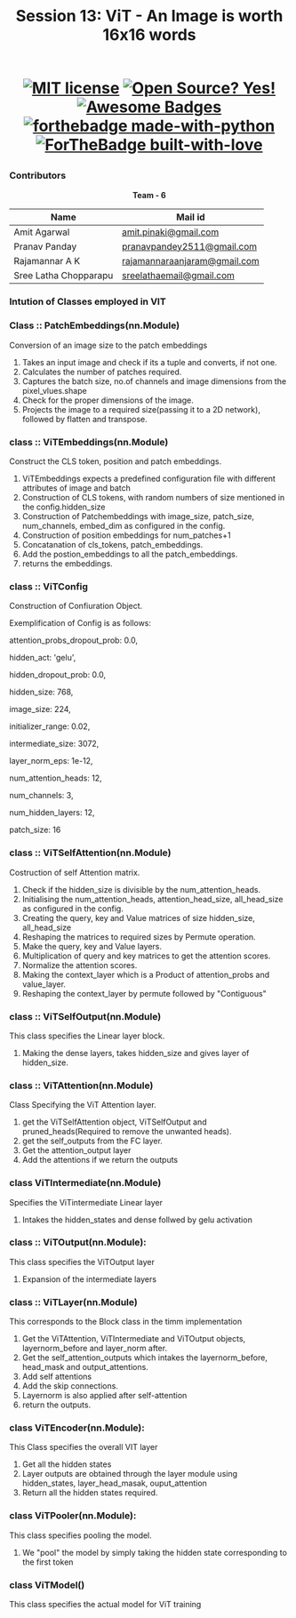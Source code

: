 <br/>
<h1 align="center">Session 13: ViT - An Image is worth 16x16 words
<br/>
<!-- toc -->
    <br>
    
[![MIT license](https://img.shields.io/badge/License-MIT-blue.svg)](https://lbesson.mit-license.org/)
[![Open Source? Yes!](https://badgen.net/badge/Open%20Source%20%3F/Yes%21/blue?icon=github)](https://github.com/RajamannarAanjaram/badges/)
[![Awesome Badges](https://img.shields.io/badge/badges-awesome-green.svg)](https://github.com/RajamannarAanjaram/badges)
    <br>
[![forthebadge made-with-python](http://ForTheBadge.com/images/badges/made-with-python.svg)](https://www.python.org/)
[![ForTheBadge built-with-love](http://ForTheBadge.com/images/badges/built-with-love.svg)](https://GitHub.com/RajamannarAanjaram/)

### Contributors

<p align="center"> <b>Team - 6</b> <p>
    
| <centre>Name</centre> | <centre>Mail id</centre> | 
| ------------ | ------------- |
| <centre>Amit Agarwal</centre>         | <centre>amit.pinaki@gmail.com</centre>    |
| <centre>Pranav Panday</centre>         | <centre>pranavpandey2511@gmail.com</centre>    |
| <centre>Rajamannar A K</centre>         | <centre>rajamannaraanjaram@gmail.com</centre>    |
| <centre>Sree Latha Chopparapu</centre>         | <centre>sreelathaemail@gmail.com</centre>    |\\

<!-- toc -->

### Intution of Classes employed in VIT

### Class :: PatchEmbeddings(nn.Module)
Conversion of an image size to the patch embeddings
1. Takes an input image and check if its a tuple and converts, if not one. 
2. Calculates the number of patches required.
3. Captures the batch size, no.of channels and image dimensions from the pixel_vlues.shape 
4. Check for the proper dimensions of the image.
5. Projects the image to a required size(passing it to a 2D network), followed by flatten and transpose.

### class :: ViTEmbeddings(nn.Module)
Construct the CLS token, position and patch embeddings.
1. ViTEmbeddings expects a predefined configuration file with different attributes of image and batch
2. Construction of CLS tokens, with random numbers of size mentioned in the config.hidden_size
3. Construction of Patchembeddings with image_size, patch_size, num_channels, embed_dim as configured in the config.
4. Construction of position embeddings for num_patches+1
5. Concatanation of cls_tokens, patch_embeddings.
6. Add the postion_embeddings to all the patch_embeddings.
7. returns the embeddings.

### class :: ViTConfig
Construction of Confiuration Object.

Exemplification of Config is as follows:


attention_probs_dropout_prob: 0.0,
 
 hidden_act: 'gelu',

 hidden_dropout_prob: 0.0,

 hidden_size: 768,

 image_size: 224,

 initializer_range: 0.02,

 intermediate_size: 3072,

 layer_norm_eps: 1e-12,

 num_attention_heads: 12,

 num_channels: 3,

 num_hidden_layers: 12,

 patch_size: 16

 ### class :: ViTSelfAttention(nn.Module)
Costruction of self Attention matrix.
1. Check if the hidden_size is divisible by the num_attention_heads.
2. Initialising the num_attention_heads, attention_head_size, all_head_size as configured in the config.
3. Creating the query, key and Value matrices of size hidden_size, all_head_size
4. Reshaping the matrices to required sizes by Permute operation.
5. Make the query, key and Value layers.
6. Multiplication of query and key matrices to get the attention scores.
7. Normalize the attention scores.
8. Making the context_layer which is a Product of attention_probs and value_layer.
9. Reshaping the context_layer by permute followed by "Contiguous"

### class :: ViTSelfOutput(nn.Module)
This class specifies the Linear layer block.
1. Making the dense layers, takes hidden_size and gives layer of hidden_size.

### class :: ViTAttention(nn.Module)
Class Specifying the ViT Attention layer.
1. get the ViTSelfAttention object, ViTSelfOutput and pruned_heads(Required to remove the unwanted heads).
2. get the self_outputs from the FC layer.
3. Get the attention_output layer
4. Add the attentions if we return the outputs

### class ViTIntermediate(nn.Module)
Specifies the ViTintermediate Linear layer
1. Intakes the hidden_states and dense follwed by gelu activation

### class :: ViTOutput(nn.Module):
This class specifies the ViTOutput layer
1. Expansion of the intermediate layers

### class :: ViTLayer(nn.Module)
This corresponds to the Block class in the timm implementation
1. Get the ViTAttention, ViTIntermediate and ViTOutput objects, layernorm_before and layer_norm after.
2. Get the self_attention_outputs which intakes the layernorm_before, head_mask and output_attentions.
3. Add self attentions 
4. Add the skip connections.
5. Layernorm is also applied after self-attention
6. return the outputs.

### class ViTEncoder(nn.Module):
This Class specifies the overall VIT layer
1. Get all the hidden states
2. Layer outputs are obtained through the layer module using hidden_states, layer_head_masak, ouput_attention
3. Return all the hidden states required.

### class ViTPooler(nn.Module):
This class specifies pooling the model.
1. We "pool" the model by simply taking the hidden state corresponding to the first token 

### class ViTModel()
This class specifies the actual model for ViT training
